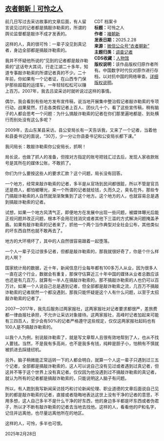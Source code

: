 <!--1740846088000-->
[衣者朝新｜可怜之人](https://chinadigitaltimes.net/chinese/716209.html)
------

<div style="width:42%;float:right;padding-left:20px"><div class="su-spoiler su-spoiler-style-fancy su-spoiler-icon-chevron-circle" data-scroll-offset="0" data-anchor-in-url="no"><div class="su-spoiler-title" tabindex="0" role="button"><span class="su-spoiler-icon"></span>CDT 档案卡</div><div class="su-spoiler-content su-u-clearfix su-u-trim"><strong>标题：</strong>可怜之人<br><strong>作者：</strong><a href="https://chinadigitaltimes.net/space/褚朝新" target="_blank">褚朝新</a><br><strong>发表日期：</strong>2025.2.28<br><strong>来源：</strong><a href="https://web.archive.org/web/20250301161235/https://mp.weixin.qq.com/s/Cb3nE28S8rQZ-mT9xT6rfw" target="_blank">微信公众号“衣者朝新”</a><br><strong>主题归类：</strong><a href="https://chinadigitaltimes.net/space/调查记者" target="_blank">调查记者</a><br><strong>CDS收藏：</strong><a href="https://chinadigitaltimes.net/space/%E4%BA%BA%E7%89%A9%E9%A6%86" target="_blank" rel="noopener">人物馆</a><br><strong>版权说明：</strong>该作品版权归原作者所有。中国数字时代仅对原作进行存档，以对抗中国的网络审查。<a href="https://chinadigitaltimes.net/chinese/copyright">详细版权说明</a>。</div></div></div><p>前几日写过去采访故事的文章后面，有人留言说见过的记者都是搞敲诈勒索的，所谓的舆论监督都是敲诈不成才发表的。</p><p>这样的人，真的很可怜：一辈子没见到真记者，身边全部都是搞敲诈勒索的。</p><p>我并不怀疑他所说的“见到的记者都是敲诈勒索的”这话夸大其词，行走江湖二十多年，知道专事敲诈勒索的所谓记者真的不少。二十年前，你如果有一个记者证，在山西专门保护那些超载的运煤车，一年轻轻松松可以赚上百万。2007年，我去吕梁采访时就听说过这样的事情。</p><p>偶尔，我会看到有些地方发布宣传稿，说当地开展集中整治假记者敲诈勒索的专项行动，战果斐然，打击各类假记者上百人、团伙几十个。看了这些宣传稿，稍有脑子的人都会思考一个问题：为什么搞敲诈勒索的记者在你们那里遍地都是、到处横行而别处没有这么多呢？</p><p>2009年，去山东某县采访。县公安局长有一天告诉我，又来了一个记者，当着他和县委书记的面说，“30万，少一分让你县委书记和公安局长都下课。”</p><p>我问局长：敢敲诈勒索你公安局长，抓啊！</p><p>局长说，也做了抓人的准备，但按对方指定的账号把钱汇过去后，发现人家收款账号是其所在的媒体公账，不敢抓了。</p><p>你们为什么要按这些人的要求汇款？这个问题，局长没有回答。</p><p>一个地方，经常来敲诈勒索的记者，多半是从官场到民间都很脏，所以不管是官员还是商人，都怕被曝光，来一个所谓的记者就给钱，久而久之，臭名在外，那些专门搞敲诈勒索的人自然就渐渐聚集到了这个地方。这个地方的人，也就容易总是遇到搞敲诈勒索的记者。</p><p>试想，如果一个地方风清气正，即便地方在发展中出现一些问题，被媒体曝光后能正视问题并改正问题，根本不会用花钱消灾或者其他下三滥的方式解决问题掩盖矛盾。如果有敲诈勒索的记者来了，抓他一个两个当作典型对全社会公布，其他类似的坏东西自然也就不敢再去了。</p><p>地方的大环境坏了，其中的人自然很容易跟着一起堕落。</p><p>一个人一辈子见过很多记者，但都是敲诈勒索的，那我就很好奇了，你是个什么样的人啊？ </p><p>国家统计局的数据，近十年，新闻信息行业每年都有100多万人从业，因为很多人一直在这个行业，数据会有重复，那保守估算近三十年中国的媒体从业者总数应该也还是有几百万，就算有一半人在搞敲诈勒索的，那不搞敲诈勒索的人也仍可以百万计。如果一个人说自己总是遇到记者，但全部都是敲诈勒索之流，几百万不搞敲诈勒索的记者居然一个都没遇到，那我只能怀疑是这个人有什么问题，以至于太招敲诈勒索的记者了。</p><p>2007—2017年，我先后服务过两家报社，这两家报社对记者要求都很严，差旅费都一律由报社承担，不允许让采访对象接待。这两家报社，高峰时记者加起来可能有三四百人，至少会有50%的记者严格遵守这些规定，仅仅这两家报社起码也有100人是不搞敲诈勒索的。</p><p>以我个人为例，别说敲诈勒索了，就是写文章帮人且很有效地帮到了人，也从不找人要钱。当然，不是我有多高尚，也不是我多有钱，纯粹是胆子小，怕稍有不慎就被抓进去踩缝纫机。</p><p>另外，脑子稍微能正常运转一下的人都会明白，就算一个人这一辈子只遇到过三五个记者，全部都是搞敲诈勒索的，这人可以说自己没有见过或者遇到过真记者，但这并不等于这个世界上没有真记者。仅仅因为他没遇到过不搞敲诈勒索的真记者，就认为所有的记者都是搞敲诈勒索的，只能说明这人脑子有问题。</p><p>所以，有人跑到我写新闻采访技巧和讨论新闻伦理、职业道德的文章后面说自己见到的都是敲诈勒索的记者，直接或者隐晦地表达这世上没有干净的记者的意思，不用多想，这人自己多半不是什么干净的好东西，他的身边多半都是坏东西或者伪君子，所以才不断有敲诈勒索的记者去当地去找他。这样的人，看看他的IP和名字，记住并远离他，也尽量远离他所在的地区。</p><p>这样的人，可怜，多半也可恨。</p><p>2025年2月28日</p><div class="addtoany_share_save_container addtoany_content addtoany_content_bottom"><div class="a2a_kit a2a_kit_size_32 addtoany_list" data-a2a-url="https://chinadigitaltimes.net/chinese/716209.html" data-a2a-title="衣者朝新｜可怜之人"><a class="a2a_button_facebook" href="https://www.addtoany.com/add_to/facebook?linkurl=https%3A%2F%2Fchinadigitaltimes.net%2Fchinese%2F716209.html&amp;linkname=%E8%A1%A3%E8%80%85%E6%9C%9D%E6%96%B0%EF%BD%9C%E5%8F%AF%E6%80%9C%E4%B9%8B%E4%BA%BA" title="Facebook" rel="nofollow noopener" target="_blank"></a><a class="a2a_button_twitter" href="https://www.addtoany.com/add_to/twitter?linkurl=https%3A%2F%2Fchinadigitaltimes.net%2Fchinese%2F716209.html&amp;linkname=%E8%A1%A3%E8%80%85%E6%9C%9D%E6%96%B0%EF%BD%9C%E5%8F%AF%E6%80%9C%E4%B9%8B%E4%BA%BA" title="Twitter" rel="nofollow noopener" target="_blank"></a><a class="a2a_button_telegram" href="https://www.addtoany.com/add_to/telegram?linkurl=https%3A%2F%2Fchinadigitaltimes.net%2Fchinese%2F716209.html&amp;linkname=%E8%A1%A3%E8%80%85%E6%9C%9D%E6%96%B0%EF%BD%9C%E5%8F%AF%E6%80%9C%E4%B9%8B%E4%BA%BA" title="Telegram" rel="nofollow noopener" target="_blank"></a><a class="a2a_button_reddit" href="https://www.addtoany.com/add_to/reddit?linkurl=https%3A%2F%2Fchinadigitaltimes.net%2Fchinese%2F716209.html&amp;linkname=%E8%A1%A3%E8%80%85%E6%9C%9D%E6%96%B0%EF%BD%9C%E5%8F%AF%E6%80%9C%E4%B9%8B%E4%BA%BA" title="Reddit" rel="nofollow noopener" target="_blank"></a><a class="a2a_button_whatsapp" href="https://www.addtoany.com/add_to/whatsapp?linkurl=https%3A%2F%2Fchinadigitaltimes.net%2Fchinese%2F716209.html&amp;linkname=%E8%A1%A3%E8%80%85%E6%9C%9D%E6%96%B0%EF%BD%9C%E5%8F%AF%E6%80%9C%E4%B9%8B%E4%BA%BA" title="WhatsApp" rel="nofollow noopener" target="_blank"></a><a class="a2a_button_email" href="https://www.addtoany.com/add_to/email?linkurl=https%3A%2F%2Fchinadigitaltimes.net%2Fchinese%2F716209.html&amp;linkname=%E8%A1%A3%E8%80%85%E6%9C%9D%E6%96%B0%EF%BD%9C%E5%8F%AF%E6%80%9C%E4%B9%8B%E4%BA%BA" title="Email" rel="nofollow noopener" target="_blank"></a><a class="a2a_button_copy_link" href="https://www.addtoany.com/add_to/copy_link?linkurl=https%3A%2F%2Fchinadigitaltimes.net%2Fchinese%2F716209.html&amp;linkname=%E8%A1%A3%E8%80%85%E6%9C%9D%E6%96%B0%EF%BD%9C%E5%8F%AF%E6%80%9C%E4%B9%8B%E4%BA%BA" title="Copy Link" rel="nofollow noopener" target="_blank"></a><a class="a2a_dd addtoany_share_save addtoany_share" href="https://www.addtoany.com/share"></a></div></div>

